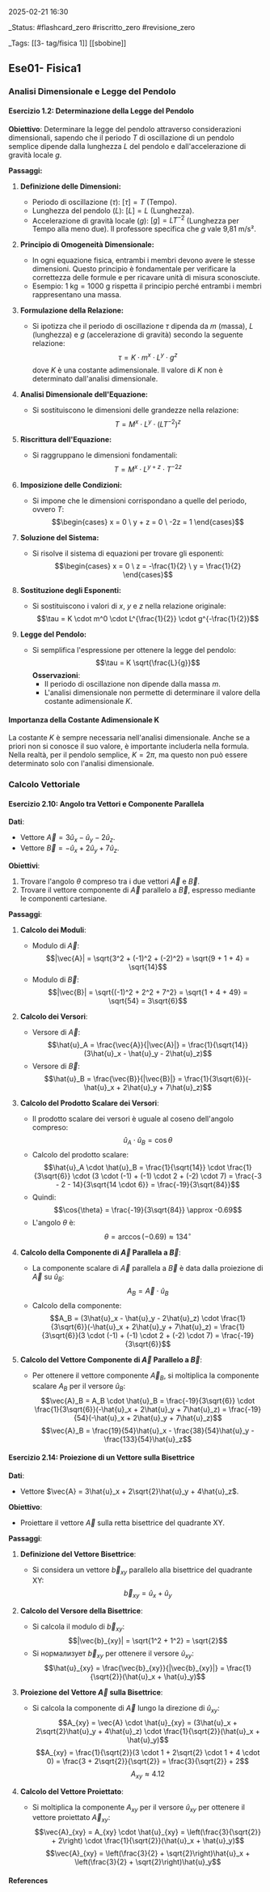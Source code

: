 2025-02-21 16:30

_Status: #flashcard_zero  #riscritto_zero   #revisione_zero 

_Tags: [[3- tag/fisica 1]]  [[sbobine]]

## Ese01- Fisica1

### Analisi Dimensionale e Legge del Pendolo

#### Esercizio 1.2: Determinazione della Legge del Pendolo

**Obiettivo**: Determinare la legge del pendolo attraverso considerazioni dimensionali, sapendo che il periodo $T$ di oscillazione di un pendolo semplice dipende dalla lunghezza $L$ del pendolo e dall'accelerazione di gravità locale $g$.

**Passaggi:**

1. **Definizione delle Dimensioni:**
    
    - Periodo di oscillazione ($\tau$): $[ \tau ] = T$ (Tempo).
    - Lunghezza del pendolo ($L$): $[L] = L$ (Lunghezza).
    - Accelerazione di gravità locale ($g$): $[g] = LT^{-2}$ (Lunghezza per Tempo alla meno due). Il professore specifica che $g$ vale 9,81 m/s².
2. **Principio di Omogeneità Dimensionale:**
    
    - In ogni equazione fisica, entrambi i membri devono avere le stesse dimensioni. Questo principio è fondamentale per verificare la correttezza delle formule e per ricavare unità di misura sconosciute.
    - Esempio: $1 \text{ kg} = 1000 \text{ g}$ rispetta il principio perché entrambi i membri rappresentano una massa.
3. **Formulazione della Relazione:**
    
    - Si ipotizza che il periodo di oscillazione $\tau$ dipenda da $m$ (massa), $L$ (lunghezza) e $g$ (accelerazione di gravità) secondo la seguente relazione: $$\tau = K \cdot m^x \cdot L^y \cdot g^z$$ dove $K$ è una costante adimensionale. Il valore di $K$ non è determinato dall'analisi dimensionale.
4. **Analisi Dimensionale dell'Equazione:**
    
    - Si sostituiscono le dimensioni delle grandezze nella relazione: $$T = M^x \cdot L^y \cdot (LT^{-2})^z$$
5. **Riscrittura dell'Equazione:**
    
    - Si raggruppano le dimensioni fondamentali: $$T = M^x \cdot L^{y+z} \cdot T^{-2z}$$
6. **Imposizione delle Condizioni:**
    
    - Si impone che le dimensioni corrispondano a quelle del periodo, ovvero $T$: $$\begin{cases} x = 0 \ y + z = 0 \ -2z = 1 \end{cases}$$
7. **Soluzione del Sistema:**
    
    - Si risolve il sistema di equazioni per trovare gli esponenti: $$\begin{cases} x = 0 \ z = -\frac{1}{2} \ y = \frac{1}{2} \end{cases}$$
8. **Sostituzione degli Esponenti:**
    
    - Si sostituiscono i valori di $x$, $y$ e $z$ nella relazione originale: $$\tau = K \cdot m^0 \cdot L^{\frac{1}{2}} \cdot g^{-\frac{1}{2}}$$
9. **Legge del Pendolo:**
    
    - Si semplifica l'espressione per ottenere la legge del pendolo: $$\tau = K \sqrt{\frac{L}{g}}$$ **Osservazioni**:
        - Il periodo di oscillazione non dipende dalla massa $m$.
        - L'analisi dimensionale non permette di determinare il valore della costante adimensionale $K$.

#### Importanza della Costante Adimensionale K

La costante $K$ è sempre necessaria nell'analisi dimensionale. Anche se a priori non si conosce il suo valore, è importante includerla nella formula. Nella realtà, per il pendolo semplice, $K = 2\pi$, ma questo non può essere determinato solo con l'analisi dimensionale.

### Calcolo Vettoriale

#### Esercizio 2.10: Angolo tra Vettori e Componente Parallela

**Dati**:

- Vettore $\vec{A} = 3\hat{u}_x - \hat{u}_y - 2\hat{u}_z$.
- Vettore $\vec{B} = -\hat{u}_x + 2\hat{u}_y + 7\hat{u}_z$.

**Obiettivi**:

1. Trovare l'angolo $\theta$ compreso tra i due vettori $\vec{A}$ e $\vec{B}$.
2. Trovare il vettore componente di $\vec{A}$ parallelo a $\vec{B}$, espresso mediante le componenti cartesiane.

**Passaggi**:

1. **Calcolo dei Moduli**:
    
    - Modulo di $\vec{A}$: $$|\vec{A}| = \sqrt{3^2 + (-1)^2 + (-2)^2} = \sqrt{9 + 1 + 4} = \sqrt{14}$$
    - Modulo di $\vec{B}$: $$|\vec{B}| = \sqrt{(-1)^2 + 2^2 + 7^2} = \sqrt{1 + 4 + 49} = \sqrt{54} = 3\sqrt{6}$$
2. **Calcolo dei Versori**:
    
    - Versore di $\vec{A}$: $$\hat{u}_A = \frac{\vec{A}}{|\vec{A}|} = \frac{1}{\sqrt{14}}(3\hat{u}_x - \hat{u}_y - 2\hat{u}_z)$$
    - Versore di $\vec{B}$: $$\hat{u}_B = \frac{\vec{B}}{|\vec{B}|} = \frac{1}{3\sqrt{6}}(-\hat{u}_x + 2\hat{u}_y + 7\hat{u}_z)$$
3. **Calcolo del Prodotto Scalare dei Versori**:
    
    - Il prodotto scalare dei versori è uguale al coseno dell'angolo compreso: $$\hat{u}_A \cdot \hat{u}_B = \cos{\theta}$$
    - Calcolo del prodotto scalare: $$\hat{u}_A \cdot \hat{u}_B = \frac{1}{\sqrt{14}} \cdot \frac{1}{3\sqrt{6}} \cdot (3 \cdot (-1) + (-1) \cdot 2 + (-2) \cdot 7) = \frac{-3 - 2 - 14}{3\sqrt{14 \cdot 6}} = \frac{-19}{3\sqrt{84}}$$
    - Quindi: $$\cos{\theta} = \frac{-19}{3\sqrt{84}} \approx -0.69$$
    - L'angolo $\theta$ è: $$\theta = \arccos{(-0.69)} \approx 134^\circ$$
4. **Calcolo della Componente di $\vec{A}$ Parallela a $\vec{B}$**:
    
    - La componente scalare di $\vec{A}$ parallela a $\vec{B}$ è data dalla proiezione di $\vec{A}$ su $\hat{u}_B$: $$A_B = \vec{A} \cdot \hat{u}_B$$
    - Calcolo della componente: $$A_B = (3\hat{u}_x - \hat{u}_y - 2\hat{u}_z) \cdot \frac{1}{3\sqrt{6}}(-\hat{u}_x + 2\hat{u}_y + 7\hat{u}_z) = \frac{1}{3\sqrt{6}}(3 \cdot (-1) + (-1) \cdot 2 + (-2) \cdot 7) = \frac{-19}{3\sqrt{6}}$$
5. **Calcolo del Vettore Componente di $\vec{A}$ Parallelo a $\vec{B}$**:
    
    - Per ottenere il vettore componente $\vec{A}_B$, si moltiplica la componente scalare $A_B$ per il versore $\hat{u}_B$: $$\vec{A}_B = A_B \cdot \hat{u}_B = \frac{-19}{3\sqrt{6}} \cdot \frac{1}{3\sqrt{6}}(-\hat{u}_x + 2\hat{u}_y + 7\hat{u}_z) = \frac{-19}{54}(-\hat{u}_x + 2\hat{u}_y + 7\hat{u}_z)$$ $$\vec{A}_B = \frac{19}{54}\hat{u}_x - \frac{38}{54}\hat{u}_y - \frac{133}{54}\hat{u}_z$$

#### Esercizio 2.14: Proiezione di un Vettore sulla Bisettrice

**Dati**:

- Vettore $\vec{A} = 3\hat{u}_x + 2\sqrt{2}\hat{u}_y + 4\hat{u}_z$.

**Obiettivo**:

- Proiettare il vettore $\vec{A}$ sulla retta bisettrice del quadrante XY.

**Passaggi**:

1. **Definizione del Vettore Bisettrice**:
    
    - Si considera un vettore $\vec{b}_{xy}$ parallelo alla bisettrice del quadrante XY: $$\vec{b}_{xy} = \hat{u}_x + \hat{u}_y$$
2. **Calcolo del Versore della Bisettrice**:
    
    - Si calcola il modulo di $\vec{b}_{xy}$: $$|\vec{b}_{xy}| = \sqrt{1^2 + 1^2} = \sqrt{2}$$
    - Si нормализует $\vec{b}_{xy}$ per ottenere il versore $\hat{u}_{xy}$: $$\hat{u}_{xy} = \frac{\vec{b}_{xy}}{|\vec{b}_{xy}|} = \frac{1}{\sqrt{2}}(\hat{u}_x + \hat{u}_y)$$
3. **Proiezione del Vettore $\vec{A}$ sulla Bisettrice**:
    
    - Si calcola la componente di $\vec{A}$ lungo la direzione di $\hat{u}_{xy}$: $$A_{xy} = \vec{A} \cdot \hat{u}_{xy} = (3\hat{u}_x + 2\sqrt{2}\hat{u}_y + 4\hat{u}_z) \cdot \frac{1}{\sqrt{2}}(\hat{u}_x + \hat{u}_y)$$ $$A_{xy} = \frac{1}{\sqrt{2}}(3 \cdot 1 + 2\sqrt{2} \cdot 1 + 4 \cdot 0) = \frac{3 + 2\sqrt{2}}{\sqrt{2}} = \frac{3}{\sqrt{2}} + 2$$ $$A_{xy} \approx 4.12$$
4. **Calcolo del Vettore Proiettato**:
    
    - Si moltiplica la componente $A_{xy}$ per il versore $\hat{u}_{xy}$ per ottenere il vettore proiettato $\vec{A}_{xy}$: $$\vec{A}_{xy} = A_{xy} \cdot \hat{u}_{xy} = \left(\frac{3}{\sqrt{2}} + 2\right) \cdot \frac{1}{\sqrt{2}}(\hat{u}_x + \hat{u}_y)$$ $$\vec{A}_{xy} = \left(\frac{3}{2} + \sqrt{2}\right)\hat{u}_x + \left(\frac{3}{2} + \sqrt{2}\right)\hat{u}_y$$

#### References



